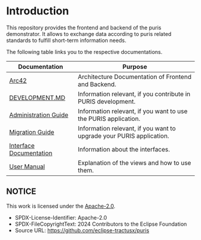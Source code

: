 # Introduction

This repository provides the frontend and backend of the puris demonstrator.
It allows to exchange data according to puris related standards to fulfill short-term information needs.

The following table links you to the respective documentations.

| Documentation                                   | Purpose                                                              |
|-------------------------------------------------|----------------------------------------------------------------------|
| [Arc42](architecture/Index.md)                  | Architecture Documentation of Frontend and Backend.                  |
| [DEVELOPMENT.MD](./DEVELOPMENT.md)              | Information relevant, if you contribute in PURIS development.        |
| [Administration Guide](admin/Admin_Guide.md)    | Information relevant, if you want to use the PURIS application.      |
| [Migration Guide](admin/Migration_Guide.md)     | Information relevant, if you want to upgrade your PURIS application. |
| [Interface Documentation](api/Interface_Doc.md) | Information about the interfaces.                                    |
| [User Manual](user/User_Guide.md)               | Explanation of the views and how to use them.                        |

## NOTICE

This work is licensed under the [Apache-2.0](https://www.apache.org/licenses/LICENSE-2.0).

- SPDX-License-Identifier: Apache-2.0
- SPDX-FileCopyrightText: 2024 Contributors to the Eclipse Foundation
- Source URL: https://github.com/eclipse-tractusx/puris
